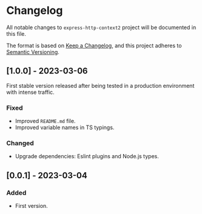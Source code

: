 # Changelog

All notable changes to `express-http-context2` project will be documented in this file.

The format is based on [Keep a Changelog](https://keepachangelog.com/en/1.0.0/),
and this project adheres to [Semantic Versioning](https://semver.org/spec/v2.0.0.html).

## [1.0.0] - 2023-03-06

First stable version released after being tested in a production environment with intense traffic.

### Fixed

- Improved `README.md` file.
- Improved variable names in TS typings.

### Changed

- Upgrade dependencies: Eslint plugins and Node.js types.

## [0.0.1] - 2023-03-04

### Added

- First version.

